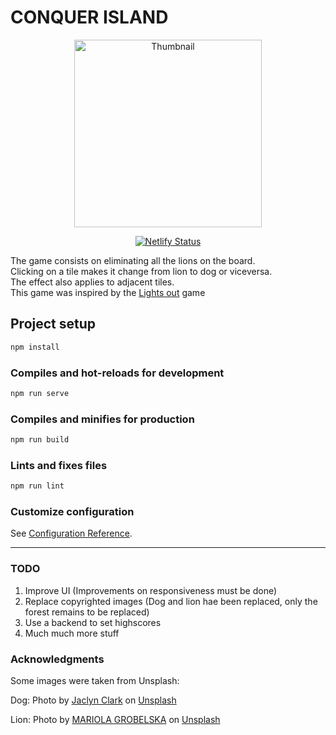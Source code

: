 # CONQUER ISLAND
<div align="center">

<img src="https://github.com/luisthedragon/conquer_island/assets/35470433/20577754-76d7-4df0-87ef-4fa0b50af4b4" alt="Thumbnail" width="300">

</div>

<div align="center">

[![Netlify Status](https://api.netlify.com/api/v1/badges/4c1f75c5-9a86-463f-8369-e12bd6697abd/deploy-status)](https://app.netlify.com/sites/conquer-island/deploys)

</div>

The game consists on eliminating all the lions on the board.<br>
Clicking on a tile makes it change from lion to dog or viceversa.<br>
The effect also applies to adjacent tiles.<br>
This game was inspired by the [Lights out](https://en.wikipedia.org/wiki/Lights_Out_(game)) game

## Project setup

```bash
npm install
```

### Compiles and hot-reloads for development

```bash
npm run serve
```

### Compiles and minifies for production

```bash
npm run build
```

### Lints and fixes files

```bash
npm run lint
```

### Customize configuration

See [Configuration Reference](https://cli.vuejs.org/config/).

---

### TODO

1. Improve UI (Improvements on responsiveness must be done)
1. Replace copyrighted images (Dog and lion hae been replaced, only the forest remains to be replaced)
1. Use a backend to set highscores
1. Much much more stuff


### Acknowledgments

Some images were taken from Unsplash:

Dog: Photo by <a href="https://unsplash.com/@jaclynclark?utm_content=creditCopyText&utm_medium=referral&utm_source=unsplash">Jaclyn Clark</a> on <a href="https://unsplash.com/photos/short-coated-black-and-white-dog-UzO4kgBMCv4?utm_content=creditCopyText&utm_medium=referral&utm_source=unsplash">Unsplash</a>

Lion: Photo by <a href="https://unsplash.com/@mariolagr?utm_content=creditCopyText&utm_medium=referral&utm_source=unsplash">MARIOLA GROBELSKA</a> on <a href="https://unsplash.com/photos/lion-in-black-background-in-grayscale-photography-8a7ZTFKax_I?utm_content=creditCopyText&utm_medium=referral&utm_source=unsplash">Unsplash</a>
  
